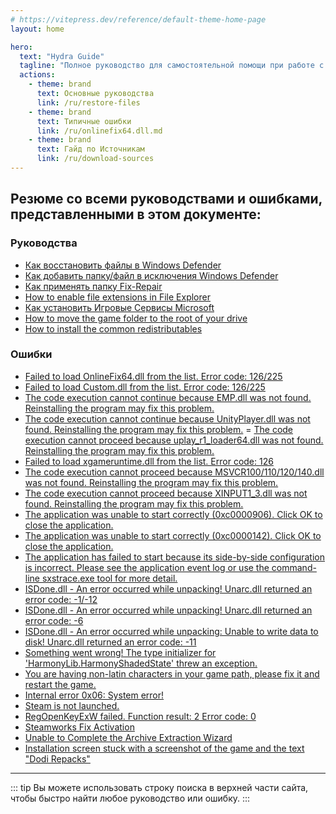 ```yaml
---
# https://vitepress.dev/reference/default-theme-home-page
layout: home

hero:
  text: "Hydra Guide"
  tagline: "Полное руководство для самостоятельной помощи при работе с играми, загруженными через Hydra Launcher." 
  actions:
    - theme: brand
      text: Основные руководства
      link: /ru/restore-files
    - theme: brand
      text: Типичные ошибки
      link: /ru/onlinefix64.dll.md
    - theme: brand
      text: Гайд по Источникам
      link: /ru/download-sources
---
```


## Резюме со всеми руководствами и ошибками, представленными в этом документе:

### Руководства

- [Как восстановить файлы в Windows Defender](restore-files.md)
- [Как добавить папку/файл в исключения Windows Defender](add-exclusion.md)
- [Как применять папку Fix-Repair](fix-repair.md)
- [How to enable file extensions in File Explorer](file-extensions.md)
- [Как установить Игровые Сервисы Microsoft](microsoft-gaming-services.md)
- [How to move the game folder to the root of your drive](root-drive.md)
- [How to install the common redistributables](common-redistributables.md)

### Ошибки

- [Failed to load OnlineFix64.dll from the list. Error code: 126/225](onlinefix64.dll.md)
- [Failed to load Custom.dll from the list. Error code: 126/225](custom.dll.md)
- [The code execution cannot continue because EMP.dll was not found. Reinstalling the program may fix this problem.](emp.dll.md)
- [The code execution cannot continue because UnityPlayer.dll was not found. Reinstalling the program may fix this problem.](unityplayer.dll.md)
= [The code execution cannot proceed because uplay_r1_loader64.dll was not found. Reinstalling the program may fix this problem.](uplay_r1_loader64.dll.md)
- [Failed to load xgameruntime.dll from the list. Error code: 126](xgameruntime.dll.md)
- [The code execution cannot proceed because MSVCR100/110/120/140.dll was not found. Reinstalling the program may fix this problem.](msvcr1xx.dll.md)
- [The code execution cannot proceed because XINPUT1_3.dll was not found. Reinstalling the program may fix this problem.](xinput1_3.dll.md)
- [The application was unable to start correctly (0xc0000906). Click OK to close the application.](0xc0000906.md)
- [The application was unable to start correctly (0xc0000142). Click OK to close the application.](0xc0000142.md)
- [The application has failed to start because its side-by-side configuration is incorrect. Please see the application event log or use the command-line sxstrace.exe tool for more detail.](side-by-side.md)
- [ISDone.dll - An error occurred while unpacking! Unarc.dll returned an error code: -1/-12](unarc-1-12.md)
- [ISDone.dll - An error occurred while unpacking! Unarc.dll returned an error code: -6](unarc-6.md)
- [ISDone.dll - An error occurred while unpacking: Unable to write data to disk! Unarc.dll returned an error code: -11](unarc-11.md)
- [Something went wrong! The type initializer for 'HarmonyLib.HarmonyShadedState' threw an exception.](harmonylib.md)
- [You are having non-latin characters in your game path, please fix it and restart the game.](non-latin-characters.md)
- [Internal error 0x06: System error!](0x06.md)
- [Steam is not launched.](steam-is-not-launched.md)
- [RegOpenKeyExW failed. Function result: 2 Error code: 0](regopenkeyexw.md)
- [Steamworks Fix Activation](steamworks-activation.md)
- [Unable to Complete the Archive Extraction Wizard](extracting.md)
- [Installation screen stuck with a screenshot of the game and the text "Dodi Repacks"](dodi-repacks.md)

___

::: tip Вы можете использовать строку поиска в верхней части сайта, чтобы быстро найти любое руководство или ошибку.
:::

